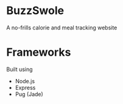 # BuzzSwole
A no-frills calorie and meal tracking website

# Frameworks
Built using
* Node.js
* Express
* Pug (Jade)
